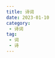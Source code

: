 ```yaml
---
title: 诗词
date: 2023-01-10
category:
 - 诗词
tag:
 - 词
 - 诗
---
```





<!-- <Sici/>

<script setup lang="ts">
import Sici from "@Sici";
</script> -->